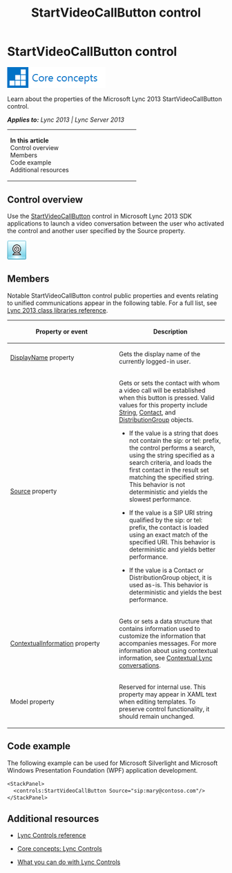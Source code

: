 ﻿---
title: StartVideoCallButton control
TOCTitle: StartVideoCallButton control
ms:assetid: a85dad02-86fd-4092-a9b7-902636abd144
ms:mtpsurl: https://msdn.microsoft.com/en-us/library/JJ945573(v=office.15)
ms:contentKeyID: 51541388
ms.date: 07/24/2014
mtps_version: v=office.15
dev_langs:
- xaml
---

# StartVideoCallButton control

![Core concepts](images/JJ933133.mod_icon_CoreConcepts_long(Office.15).png "Core concepts")

Learn about the properties of the Microsoft Lync 2013 StartVideoCallButton control.


_**Applies to:** Lync 2013 | Lync Server 2013_

<table>
<colgroup>
<col style="width: 50%" />
<col style="width: 50%" />
</colgroup>
<tbody>
<tr class="odd">
<td><p><strong>In this article</strong><br />
Control overview<br />
Members<br />
Code example<br />
Additional resources</p></td>
<td></td>
</tr>
</tbody>
</table>


## Control overview

Use the [StartVideoCallButton](startvideocallbutton-class-microsoft-lync-controls_1.md) control in Microsoft Lync 2013 SDK applications to launch a video conversation between the user who activated the control and another user specified by the Source property.

![StartVideoCallButton Control](images/JJ937301.StartVideoCallButtonControl(Office.15).png "StartVideoCallButton Control")

## Members

Notable StartVideoCallButton control public properties and events relating to unified communications appear in the following table. For a full list, see [Lync 2013 class libraries reference](lync-2013-class-libraries-reference.md).

<table>
<colgroup>
<col style="width: 50%" />
<col style="width: 50%" />
</colgroup>
<thead>
<tr class="header">
<th><p>Property or event</p></th>
<th><p>Description</p></th>
</tr>
</thead>
<tbody>
<tr class="odd">
<td><p><a href="contactbase-displayname-property-microsoft-lync-controls_1.md">DisplayName</a> property</p></td>
<td><p>Gets the display name of the currently logged-in user.</p></td>
</tr>
<tr class="even">
<td><p><a href="contactbase-source-property-microsoft-lync-controls_1.md">Source</a> property</p></td>
<td><p>Gets or sets the contact with whom a video call will be established when this button is pressed. Valid values for this property include <a href="http://go.microsoft.com/fwlink/?linkid=131086%26clcid=0x409">String</a>, <a href="contact-class-microsoft-lync-model_2.md">Contact</a>, and <a href="distributiongroup-class-microsoft-lync-model-group_2.md">DistributionGroup</a> objects.</p>
<ul>
<li><p>If the value is a string that does not contain the sip: or tel: prefix, the control performs a search, using the string specified as a search criteria, and loads the first contact in the result set matching the specified string. This behavior is not deterministic and yields the slowest performance.</p></li>
<li><p>If the value is a SIP URI string qualified by the sip: or tel: prefix, the contact is loaded using an exact match of the specified URI. This behavior is deterministic and yields better performance.</p></li>
<li><p>If the value is a Contact or DistributionGroup object, it is used as-is. This behavior is deterministic and yields the best performance.</p></li>
</ul></td>
</tr>
<tr class="odd">
<td><p><a href="contactbase-contextualinformation-property-microsoft-lync-controls_1.md">ContextualInformation</a> property</p></td>
<td><p>Gets or sets a data structure that contains information used to customize the information that accompanies messages. For more information about using contextual information, see <a href="contextual-lync-conversations.md">Contextual Lync conversations</a>.</p></td>
</tr>
<tr class="even">
<td><p>Model property</p></td>
<td><p>Reserved for internal use. This property may appear in XAML text when editing templates. To preserve control functionality, it should remain unchanged.</p></td>
</tr>
</tbody>
</table>


## Code example

The following example can be used for Microsoft Silverlight and Microsoft Windows Presentation Foundation (WPF) application development.

``` xaml
<StackPanel>
  <controls:StartVideoCallButton Source="sip:mary@contoso.com"/>
</StackPanel>
```

## Additional resources

  - [Lync Controls reference](lync-controls-reference.md)

  - [Core concepts: Lync Controls](core-concepts-lync-controls.md)

  - [What you can do with Lync Controls](what-you-can-do-with-lync-controls.md)

